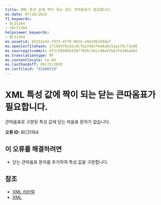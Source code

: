 ```yaml
---
title: XML 특성 값에 짝이 되는 닫는 큰따옴표가 필요합니다.
ms.date: 07/20/2015
f1_keywords:
- bc31164
- vbc31164
helpviewer_keywords:
- BC31164
ms.assetid: 65212e42-f9f2-4779-9654-a9d1962ddde7
ms.openlocfilehash: 17196979c92cdc7ba74b3f648adc5aa179c71e86
ms.sourcegitcommit: bf5c5850654187705bc94cc40ebfb62fe346ab02
ms.translationtype: MT
ms.contentlocale: ko-KR
ms.lasthandoff: 09/23/2020
ms.locfileid: "91080519"
---
```

# <a name="expected-matching-closing-double-quote-for-xml-attribute-value"></a>XML 특성 값에 짝이 되는 닫는 큰따옴표가 필요합니다.

큰따옴표로 구분된 특성 값에 닫는 따옴표 문자가 없습니다.  
  
 **오류 ID:** BC31164  
  
## <a name="to-correct-this-error"></a>이 오류를 해결하려면  
  
- 닫는 큰따옴표 문자를 추가하여 특성 값을 구분합니다.  
  
## <a name="see-also"></a>참조

- [XML 리터럴](../language-reference/xml-literals/index.md)
- [XML](../programming-guide/language-features/xml/index.md)
